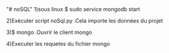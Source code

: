 "# noSQL" 
1)sous linux $ sudo service mongodb start

2)Exécuter script noSql.py .Cela importe les données du projet

3)$ mongo  .Ouvrir le client mongo

4)Executer les requetes du fichier mongo
